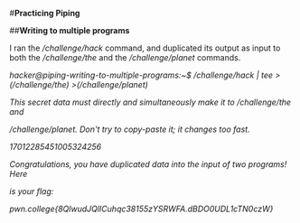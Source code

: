 #**Practicing Piping**

##**Writing to multiple programs**

I ran the _/challenge/hack_ command, and duplicated its output as input to both the _/challenge/the_ and the _/challenge/planet_ commands.

_hacker@piping-writing-to-multiple-programs:~$ /challenge/hack | tee >(/challenge/the) >(/challenge/planet)_

_This secret data must directly and simultaneously make it to /challenge/the and_

_/challenge/planet. Don't try to copy-paste it; it changes too fast._

_17012285451005324256_

_Congratulations, you have duplicated data into the input of two programs! Here_

_is your flag:_

_pwn.college{8QlwudJQlICuhqc38155zYSRWFA.dBDO0UDL1cTN0czW}_
